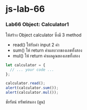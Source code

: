 # js-lab-66
### Lab66 Object: Calculator1
ให้สร้าง Object calculator ซึ่งมี 3 method
- read() ให้รับค่า input 2 ค่า
- sum() ให้ return ค่าผลบวกของเลขทั้งสอง
- mul() ให้ return ค่าผลคูณของเลขทั้งสอง

```JavaScript
let calculator = {
  // ... your code ...
};

calculator.read();
alert(calculator.sum());
alert(calculator.mul());
```

ชัยรัตน์ ทรัพย์สนอง (ตูน)
